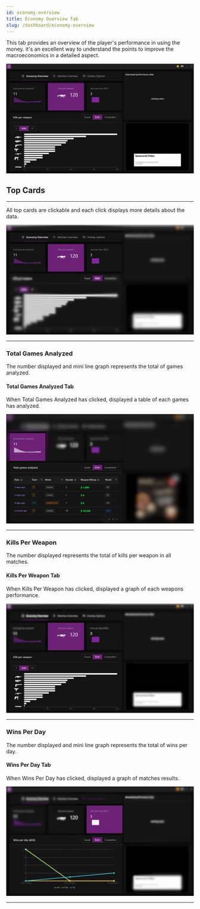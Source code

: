 ```yaml
---
id: economy-overview
title: Economy Overview Tab
slug: /dashboard/economy-overview
---
```


This tab provides an overview of the player's performance in using the money. it's an excellent way to understand the points to improve the macroeconomics in a detailed aspect.

![Economy Tab Overview](./resources/economy-tab-overview.png)

<!--truncate-->

## Top Cards

---

All top cards are clickable and each click displays more details about the data.

![Economy Tab Overview TOP Card](./resources/economy-tab-overview-top-bar.png)

---

### Total Games Analyzed

The number displayed and mini line graph represents the total of games analyzed.

#### Total Games Analyzed Tab

When Total Games Analyzed has clicked, displayed a table of each games has analyzed.

![Economy Tab Overview TOP Card](./resources/card-total-games-analyzed-with-tab.PNG)

---

### Kills Per Weapon

The number displayed represents the total of kills per weapon in all matches.

#### Kills Per Weapon Tab

When Kills Per Weapon has clicked, displayed a graph of each weapons performance.

![Kills Per Weapon](./resources/card-kills-per-weapon-with-tab.PNG)

---

### Wins Per Day

The number displayed and mini line graph represents the total of wins per day.

#### Wins Per Day Tab

When Wins Per Day has clicked, displayed a graph of matches results.

![Wins Per Day Table](./resources/card-wins-per-day-with-tab.PNG)

---
